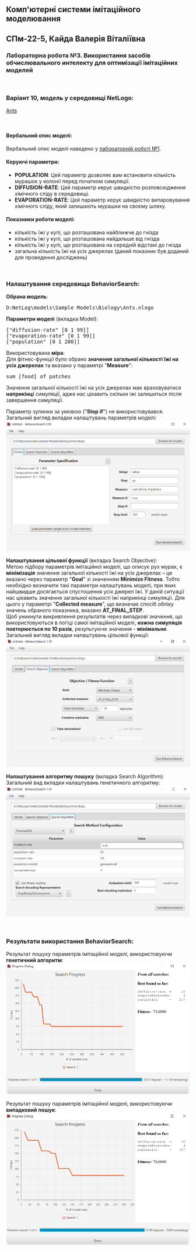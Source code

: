 ## Комп'ютерні системи імітаційного моделювання

## СПм-22-5, **Кайда Валерія Віталіївна**

### Лабораторна робота №**3**. Використання засобів обчислювального интелекту для оптимізації імітаційних моделей

<br>

### Варіант 10, модель у середовищі NetLogo:

[Ants](https://www.netlogoweb.org/launch#http://www.netlogoweb.org/assets/modelslib/Sample%20Models/Biology/Ants.nlogo)

<br>

#### Вербальний опис моделі:

Вербальний опис моделі наведено у [лабораторній роботі №1](https://github.com/25486496/Lab1/blob/main/Laba1.md).

#### Керуючі параметри:

- **POPULATION**: Цей параметр дозволяє вам встановити кількість мурашок у колонії перед початком симуляції.
- **DIFFUSION-RATE**: Цей параметр керує швидкістю розповсюдження хімічного сліду в середовищі.
- **EVAPORATION-RATE**: Цей параметр керує швидкістю випаровування хімічного сліду, який залишають мурашки на своєму шляху.

#### Показники роботи моделі:

- кількість їжі у купі, що розташована найближче до гнізда
- кількість їжі у купі, що розташована найдальше від гнізда
- кількість їжі у купі, що розташована на середній відстані до гнізда
- загальна кількість їжі на усіх джерелах (даний показник був доданий для проведення досліджень)

<br>

### Налаштування середовища BehaviorSearch:

**Обрана модель**:

<pre>
D:NetLog\models\Sample Models\Biology\Ants.nlogo
</pre>

**Параметри моделі** (вкладка Model):

<pre>
["diffusion-rate" [0 1 99]]
["evaporation-rate" [0 1 99]]
["population" [0 1 200]]
</pre>

Використовувана **міра**:  
Для фітнес-функції було обрано **значення загальної кількості їжі на усіх джерелах** та вказано у параметрі "**Measure**":

<pre>
sum [food] of patches
</pre>

Значення загальної кількості їжі на усіх джерелах має враховуватися **наприкінці** симуляції, адже нас цікавить скільки іжі залишиться після завершення симуляції.

Параметр зупинки за умовою ("**Stop if**") не використовувався.  
Загальний вигляд вкладки налаштувань параметрів моделі:  
![Вкладка налаштувань параметрів моделі](https://github.com/25486496/Lab3/blob/main/pic1.PNG)

**Налаштування цільової функції** (вкладка Search Objective):  
Метою підбору параметрів імітаційної моделі, що описує рух мурах, є **мінімізація** значення загальної кількості їжі на усіх джерелах – це вказано через параметр "**Goal**" зі значенням **Minimize Fitness**. Тобто необхідно визначити такі параметри налаштувань моделі, при яких найшвидше досягається спустошення усіх джерел їжі. У даній ситуації нас цікавить значення загальної кількості їжі наприкінці симуляції. Для цього у параметрі "**Collected measure**", що визначає спосіб обліку значень обраного показника, вказано **AT_FINAL_STEP**.  
Щоб уникнути викривлення результатів через випадкові значення, що використовуються в логіці самої імітаційної моделі, **кожна симуляція повторюється по 10 разів**, результуюче значення - **мінімальне**.
Загальний вигляд вкладки налаштувань цільової функції:  
![Вкладка налаштувань цільової функції](https://github.com/25486496/Lab3/blob/main/pic2.PNG)

**Налаштування алгоритму пошуку** (вкладка Search Algorithm):  
Загальний вид вкладки налаштувань генетичного алгоритму:  
![Вкладка налаштувань пошуку](https://github.com/25486496/Lab3/blob/main/pic3.PNG)

<br>

### Результати використання BehaviorSearch:

Результат пошуку параметрів імітаційної моделі, використовуючи **генетичний алгоритм**:  
![Результати пошуку за допомогою ГА](https://github.com/25486496/Lab3/blob/main/pic4.PNG)

Результат пошуку параметрів імітаційної моделі, використовуючи **випадковий пошук**:  
![Результати випадкового пошуку](https://github.com/25486496/Lab3/blob/main/pic5.PNG)
